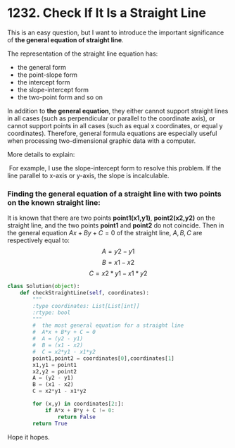 # 1232. Check If It Is a Straight Line

This is an easy question, but I want to introduce the important significance of **the general equation of straight line**.

The representation of the straight line equation has:

* the general form
* the point-slope form
* the intercept form
* the slope-intercept form
* the two-point form and so on

In addition to **the general equation**, they either cannot support straight lines in all cases (such as perpendicular or parallel to the coordinate axis), or cannot support points in all cases (such as equal x coordinates, or equal y coordinates). Therefore, general formula equations are especially useful when processing two-dimensional graphic data with a computer.

More details to explain:

​	For example, I use the slope-intercept form to resolve this problem. If the line parallel to x-axis or y-axis, the slope is incalculable.



### Finding the general equation of a straight line with two points on the known straight line:

It is known that there are two points **point1(x1,y1)**, **point2(x2,y2)** on the straight line, and the two points **point1** and **point2** do not coincide. Then in the general equation $Ax + By +C = 0$ of the straight line, $A, B, C$ are respectively equal to:
$$A = y2 - y1$$
$$B = x1 - x2$$
$$C = x2*y1 - x1*y2$$

```python
class Solution(object):
    def checkStraightLine(self, coordinates):
        """
        :type coordinates: List[List[int]]
        :rtype: bool
        """
        #  the most general equation for a straight line
        #  A*x + B*y + C = 0
        #  A = (y2 - y1)
        #  B = (x1 - x2)
        #  C = x2*y1 - x1*y2
        point1,point2 = coordinates[0],coordinates[1]
        x1,y1 = point1
        x2,y2 = point2
        A = (y2 - y1)
        B = (x1 - x2)
        C = x2*y1 - x1*y2

        for (x,y) in coordinates[2:]:
            if A*x + B*y + C != 0:
                return False
        return True
```

 Hope it hopes.